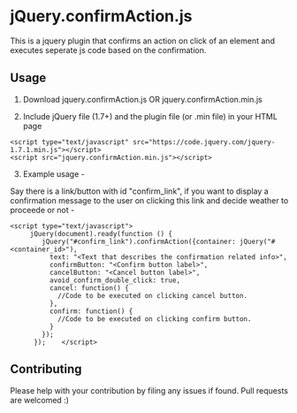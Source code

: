 # jQuery.confirmAction.js

This is a jquery plugin that confirms an action on click of an element and executes seperate js code based on the confirmation.

## Usage

1. Download jquery.confirmAction.js OR jquery.confirmAction.min.js

2. Include jQuery file (1.7+) and the plugin file (or .min file) in your HTML page

```
<script type="text/javascript" src="https://code.jquery.com/jquery-1.7.1.min.js"></script>
<script src="jquery.confirmAction.min.js"></script>
```

3. Example usage - 

Say there is a link/button with id "confirm_link", if you want to display a confirmation message to the user on clicking this link and decide weather to proceede or not -
```
<script type="text/javascript">
     jQuery(document).ready(function () {
        jQuery("#confirm_link").confirmAction({container: jQuery("#<container_id>"),
          text: "<Text that describes the confirmation related info>",
          confirmButton: "<Confirm button label>",
          cancelButton: "<Cancel button label>",
          avoid_confirm_double_click: true,
          cancel: function() {
            //Code to be executed on clicking cancel button.
          },
          confirm: function() {
            //Code to be executed on clicking confirm button.
          }
        });
      });    </script>
```
## Contributing

Please help with your contribution by filing any issues if found. Pull requests are welcomed :)
